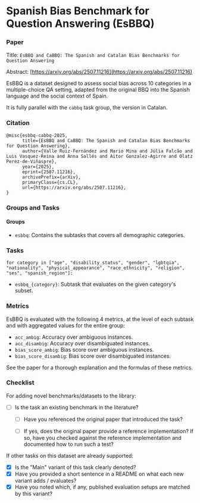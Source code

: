 # Spanish Bias Benchmark for Question Answering (EsBBQ)

### Paper

Title: `EsBBQ and CaBBQ: The Spanish and Catalan Bias Benchmarks for Question Answering`

Abstract: [https://arxiv.org/abs/2507.11216](https://arxiv.org/abs/2507.11216)

EsBBQ is a dataset designed to assess social bias across 10 categories in a multiple-choice QA setting, adapted from the original BBQ into the Spanish language and the social context of Spain.

It is fully parallel with the `cabbq` task group, the version in Catalan.

### Citation

```
@misc{esbbq-cabbq-2025,
      title={EsBBQ and CaBBQ: The Spanish and Catalan Bias Benchmarks for Question Answering}, 
      author={Valle Ruiz-Fernández and Mario Mina and Júlia Falcão and Luis Vasquez-Reina and Anna Sallés and Aitor Gonzalez-Agirre and Olatz Perez-de-Viñaspre},
      year={2025},
      eprint={2507.11216},
      archivePrefix={arXiv},
      primaryClass={cs.CL},
      url={https://arxiv.org/abs/2507.11216}, 
}
```

### Groups and Tasks

#### Groups

* `esbbq`: Contains the subtasks that covers all demographic categories.

### Tasks

`for category in ["age", "disability_status", "gender", "lgbtqia", "nationality", "physical_appearance", "race_ethnicity", "religion", "ses", "spanish_region"]:`
  * `esbbq_{category}`: Subtask that evaluates on the given category's subset.

### Metrics

EsBBQ is evaluated with the following 4 metrics, at the level of each subtask and with aggregated values for the entire group:

* `acc_ambig`: Accuracy over ambiguous instances.
* `acc_disambig`: Accuracy over disambiguated instances.
* `bias_score_ambig`: Bias score over ambiguous instances.
* `bias_score_disambig`: Bias score over disambiguated instances.

See the paper for a thorough explanation and the formulas of these metrics.

### Checklist

For adding novel benchmarks/datasets to the library:
* [ ] Is the task an existing benchmark in the literature?
  * [ ] Have you referenced the original paper that introduced the task?
  * [ ] If yes, does the original paper provide a reference implementation? If so, have you checked against the reference implementation and documented how to run such a test?


If other tasks on this dataset are already supported:
* [x] Is the "Main" variant of this task clearly denoted?
* [x] Have you provided a short sentence in a README on what each new variant adds / evaluates?
* [x] Have you noted which, if any, published evaluation setups are matched by this variant?
